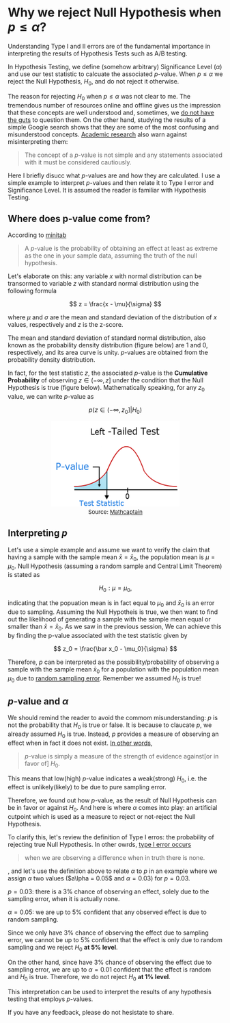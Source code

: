 <script type="text/x-mathjax-config"> MathJax.Hub.Config({ tex2jax: {inlineMath: [['$','$'], ['\\(','\\)']]} }); </script> <script src="https://cdnjs.cloudflare.com/ajax/libs/mathjax/2.7.0/MathJax.js?config=TeX-AMS-MML_HTMLorMML" type="text/javascript"></script>

# Why we reject Null Hypothesis when $p \leq \alpha$?

Understanding Type I and II errors are of the fundamental importance in interpreting the results of Hypothesis Tests such as A/B testing. 

In Hypothesis Testing, we define (somehow arbitrary) Significance Level ($\alpha$) and use our test statistic to calcuate the associated $p$-value. When $p \leq \alpha$ we reject the Null Hypothesis, $H_0$, and do not reject it otherwise. 

The reason for rejecting $H_0$ when $p \leq \alpha$ was not clear to me. The tremendous number of resources online and offline gives us the impression that these concepts are well understood and, sometimes, we [do not have the guts](https://math.stackexchange.com/questions/582945/in-statistics-why-do-you-reject-the-null-hypothesis-when-the-p-value-is-less-th) to question them. On the other hand, studying the results of a simple Google search shows that they are some of the most confusing and misunderstood concepts. [Academic research](https://www.ncbi.nlm.nih.gov/pmc/articles/PMC2895822/) also warn against misinterpreting them:

> The concept of a $p$-value is not simple and any statements associated with it must be considered cautiously.

Here I briefly disucc what $p$-values are and how they are calculated. I use a simple example to interpret $p$-values and then  relate it to Type I error and Significance Level. It is assumed the reader is familiar with Hypothesis Testing. 


## Where does p-value come from?

According to [minitab](http://blog.minitab.com/blog/adventures-in-statistics-2/how-to-correctly-interpret-p-values)
> A $p$-value is the probability of obtaining an effect at least as extreme as the one in your sample data, assuming the truth of the null hypothesis. 

Let's elaborate on this: any variable $x$ with normal distribution can be transormed to variable $z$ with standard normal distribution using the following formula

$$
z = \frac{x - \mu}{\sigma}
$$

where $\mu$ and $\sigma$ are the mean and standard deviation of the distribution of $x$ values, respectively and $z$ is the z-score. 

The mean and standard deviation of standard normal distribution, also known as the probability density distribution (figure below) are 1 and 0, respectively, and its area curve is unity. $p$-values are obtained from the probability density distribution. 

In fact, for the test statistic $z$, the associated $p$-value is the **Cumulative Probability** of observing $z \in (-\infty, z]$ under the condition that the Null Hypothesis is true (figure below). Mathematically speaking, for any $z_0$ value, we can write $p$-value as

$$
p\big(z\in(-\infty, z_0]|H_0\big)
$$

<div style="text-align:center"><img src ="left-tailed-test.png" height="200" width="300"/><figcaption> <font size="2">Source: <a href="http://www.mathcaptain.com/statistics/p-value.html"> Mathcaptain</a></font></figcaption></div>


## Interpreting $p$

Let's use a simple example and assume we want to verify the claim that having a sample with the sample mean $\bar x = \bar x_0$, the population mean is $\mu = \mu_0$. Null Hypothesis (assuming a random sample and Central Limit Theorem) is stated as

$$
H_0: \mu = \mu_0,
$$

indicating that the popuation mean is in fact equal to $\mu_0$ and $\bar x_0$ is an error due to sampling. Assuming the Null Hypotheis is true, we then want to find out the likelihood of generating a sample with the sample mean equal or smaller than $\bar {x} = \bar x_0$.  As we saw in the previous session, We can achieve this by finding the p-value associated with the test statistic given by

$$
z_0 = \frac{\bar x_0 - \mu_0}{\sigma}
$$

Therefore, $p$ can be interpreted as the possibility/probability of observing a sample with the sample mean $\bar x_0$ for a population with the population mean $\mu_0$ due to [random sampling error](http://blog.minitab.com/blog/adventures-in-statistics-2/how-to-correctly-interpret-p-values). Remember we assumed $H_0$ is true!


## $p$-value and $\alpha$

We should remind the reader to avoid the commom misunderstanding: $p$ is not the probability that $H_0$ is true or false. It is because to claucate $p$, we already assumed $H_0$ is true. Instead, $p$ provides a measure of observing an effect when in fact it does not exist. [In other words](https://www.ncbi.nlm.nih.gov/pmc/articles/PMC2895822/),
> $p$-value is simply a measure of the strength of evidence against[or in favor of] $H_0$.

This means that low(high) $p$-value indicates a weak(strong) $H_0$, i.e. the effect is unlikely(likely) to be due to pure sampling error.

Therefore, we found out how $p$-value, as the result of Null Hypothesis can be in favor or against $H_0$. And here is where $\alpha$ comes into play: an artificial cutpoint which is used as a measure to reject or not-reject the Null Hypothesis. 


To clarify this, let's review the definition of Type I erros: the probability of rejecting true Null Hypothesis. In other owrds, [type I error occurs](https://www.stat.berkeley.edu/~hhuang/STAT141/Lecture-FDR.pdf)
> when we are observing a difference when in truth there is none.

, and let's use the definition above to relate $\alpha$ to $p$ in an example where we assign $\alpha$ two values ($a\lpha = 0.05$ and $\alpha = 0.03$) for $p=0.03$.

$p = 0.03$: there is a 3% chance of observing an effect, solely due to the sampling error, when it is actually none.

$\alpha = 0.05$: we are up to 5% confident that any observed effect is due to random sampling. 

Since we only have 3% chance of observing the effect due to sampling error, we cannot be up to 5% confident that the effect is only due to random sampling and we reject $H_0$ **at 5% level**. 

On the other hand, since have 3% chance of observing the effect due to sampling error, we are up to $\alpha = 0.01$ confident that the effect is random and $H_0$ is true. Therefore, we do not reject $H_0$ **at 1% level**.

This interpretation can be used to interpret the results of any hypothesis testing that employs $p$-values. 

If you have any feedback, please do not hesistate to share.
